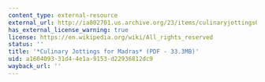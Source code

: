 ```yaml
---
content_type: external-resource
external_url: http://ia802701.us.archive.org/23/items/culinaryjottings00kenn/culinaryjottings00kenn.pdf
has_external_license_warning: true
license: https://en.wikipedia.org/wiki/All_rights_reserved
status: ''
title: '*Culinary Jottings for Madras* (PDF - 33.3MB)'
uid: a1604093-31d4-4e1a-9153-d22936812dc9
wayback_url: ''
---
```

